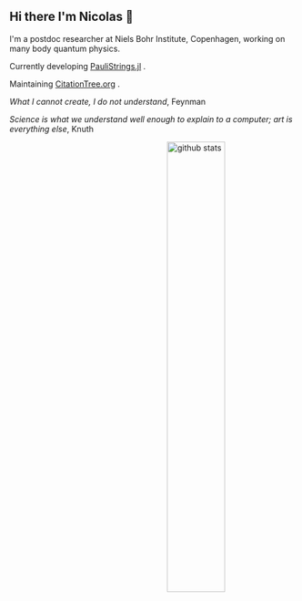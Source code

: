 ## Hi there I'm Nicolas 👋
I'm a postdoc researcher at Niels Bohr Institute, Copenhagen, working on many body quantum physics.

Currently developing [PauliStrings.jl](https://github.com/nicolasloizeau/PauliStrings.jl) .

Maintaining [CitationTree.org](https://www.citationtree.org) .

*What I cannot create, I do not understand*, Feynman

*Science is what we understand well enough to explain to a computer; art is everything else*, Knuth

<img src="https://github-readme-stats.vercel.app/api?username=nicolasloizeau&show_icons=true&theme=transparent" alt="github stats" width="45%" align="right"/>
